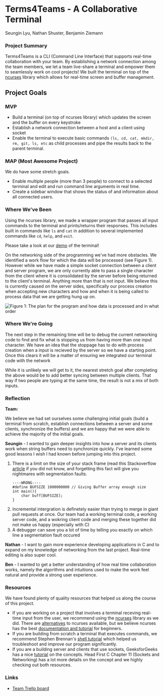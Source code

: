 # Terms4Teams - A Collaborative Terminal 

Seungin Lyu, Nathan Shuster, Benjamin Ziemann

### Project Summary

Terms4Teams is a CLI (Command Line Interface) that supports real-time collaboration with your team. By establishing a network connection among the team members, we let a team live-share a terminal and empower them to seamlessly work on cool projects! We built the terminal on top of the [ncurses](https://www.gnu.org/software/ncurses/ncurses.html) library which allows for real-time screen and buffer management.

## Project Goals
### MVP
- Build a terminal (on top of ncurses library) which updates the screen and the buffer on every keystroke 
- Establish a network connection between a host and a client using socket
- Enable the terminal to execute basic commands `(ls, cd, cat, mkdir, rm, git, ls, etc` as child processes and pipe the results back to the parent terminal.
    
### MAP (Most Awesome Project)
We do have some stretch goals.
- Enable multiple people (more than 3 people) to connect to a selected terminal and edit and run command line arguments in real time.
- Create a sidebar window that shows the status of and information about all connected users.
    
### Where We've Been

Using the ncurses library, we made a wrapper program that passes all input commands to the terminal and prints/returns their responses. This includes built in commands like `ls` and `cat` in addition to several implemented commands like `cd`, `help`, and `exit`.

Please take a look at our [demo](https://drive.google.com/open?id=1kTatByUHmqYgjs_GM8AlblINYWshqY2r) of the terminal!

On the networking side of the programming we've had more obstacles. We identified a work flow for which the data will be processed (see Figure 1). However while we have made a simple socket connection between a client and server program, we are only currently able to pass a single character from the client where it is consolidated by the server before being returned to the client's terminal. Anything more than that is not input. We believe this is currently caused on the server sides, specifically our process creation when accepting new characters and how and when it is being called to process data that we are getting hung up on.

![Figure 1: The plan for the program and how data is processed and in what order](https://github.com/zneb97/SoftSys---Terms4Teams/tree/master/reports/assets/workflow.png "Figure 1")


### Where We're Going

The next step in the remaining time will be to debug the current networking code to find and fix what is stopping us from having more than one input character. We have an idea that the stoppage has to do with process creation when a input is recieved by the server so we have a starting point. Once this clears it will be a matter of ensuring we integrated our terminal code with the network

While it is unlikely we will get to it, the nearest stretch goal after completing the above would be to add better syncing between multiple clients. That way if two people are typing at the same time, the result is not a mix of both inputs.

### Reflection
<b>Team:</b>

We believe we had set ourselves some challenging initial goals (build a terminal from scratch, establish connections between a server and some clients, synchronize the buffers) and we are happy that we were able to achieve the majority of the initial goals.

<b>Seungin</b> - I wanted to gain deeper insights into how a server and its clients work when string buffers need to synchronize quickly. I've learned some good lessons I wish I had known before jumping into this project. 

1. There is a limit on the size of your stack frame (read this Stackoverflow [article](https://stackoverflow.com/questions/216259/is-there-a-max-array-length-limit-in-c) if you did not know, and forgetting this fact will give you nightmares with segmentation faults. 
   ```
   ----WRONG----
   #define BUFSIZE 1000000000 // Giving Buffer array enough size 
   int main(){
       char buff[BUFSIZE];
   }
   ```
2. Incremental intergration is definetely easier than trying to merge in giant pull requests at once. Our team had a working terminal code, a working server code, and a wokring client code and merging these together did not make us happy (especially with C)
3. A debugger can save you a lot of time by telling you exactly on which line a segmentation fault occured

<b>Nathan</b> - I want to gain more experience developing applications in C and to expand on my knowledge of networking from the last project. Real-time editing is also super cool.

<b>Ben</b> - I wanted to get a better understanding of how real time collaboration works, namely the algorithms and intuitions used to make the work feel natural and provide a strong user experience.

### Resources

We have found plenty of quality resources that helped us along the course of this project.
- If you are working on a project that involves a terminal receving real-time input from the user, we recommend using the [ncurses](https://en.wikipedia.org/wiki/Ncurses) library as we did. There are [alternatives](https://alternativeto.net/software/ncurses/) to ncurses available, but we believe ncurses has the best [documentation and tutorial](https://www.tldp.org/HOWTO/NCURSES-Programming-HOWTO/) for beginners. 
- If you are building from scratch a terminal that executes commands, we recommend Stephen Brennan's [shell tutorial](https://brennan.io/2015/01/16/write-a-shell-in-c/) which helped us troubleshoot and improve our program significantly.
- If you are a building server and clients that use sockets, GeeksforGeeks has a nice [tutorial](https://www.geeksforgeeks.org/tcp-server-client-implementation-in-c/) on the concepts. Head First C Chapter 11 (Sockets and Networking) has a lot more details on the concept and we highly checking out both resources.


### Links 
- [Team Trello board](https://trello.com/b/MWdqdabQ/terms4teams)
